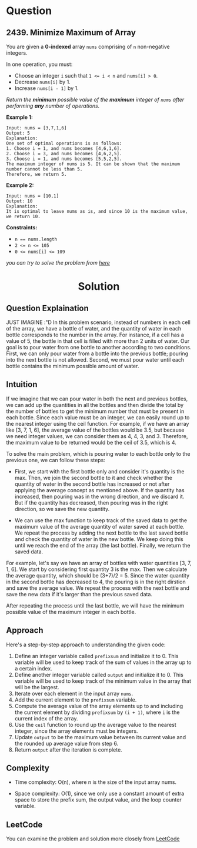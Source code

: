 # Question
## 2439. Minimize Maximum of Array
You are given a **0-indexed** array `nums` comprising of `n` non-negative integers.

In one operation, you must:
- Choose an integer `i` such that `1 <= i < n` and `nums[i] > 0`.
- Decrease `nums[i]` by 1.
- Increase `nums[i - 1]` by 1.

*Return the **minimum** possible value of the **maximum** integer of `nums` after performing **any** number of operations.*<br/>

**Example 1:**<br/>
```
Input: nums = [3,7,1,6]
Output: 5
Explanation:
One set of optimal operations is as follows:
1. Choose i = 1, and nums becomes [4,6,1,6].
2. Choose i = 3, and nums becomes [4,6,2,5].
3. Choose i = 1, and nums becomes [5,5,2,5].
The maximum integer of nums is 5. It can be shown that the maximum number cannot be less than 5.
Therefore, we return 5.
```
**Example 2:**<br/>
```
Input: nums = [10,1]
Output: 10
Explanation:
It is optimal to leave nums as is, and since 10 is the maximum value, we return 10.
```

**Constraints:**
- `n == nums.length`
- `2 <= n <= 105`
- `0 <= nums[i] <= 109`

*you can try to solve the problem from [here](https://leetcode.com/problems/minimize-maximum-of-array/description/)*

<h1 align="center">Solution</h1>


## Question Explaination
JUST IMAGINE :"D
In this problem scenario, instead of numbers in each cell of the array, we have a bottle of water, and the quantity of water in each bottle corresponds to the number in the array. For instance, if a cell has a value of 5, the bottle in that cell is filled with more than 2 units of water. Our goal is to pour water from one bottle to another according to two conditions. First, we can only pour water from a bottle into the previous bottle; pouring into the next bottle is not allowed. Second, we must pour water until each bottle contains the minimum possible amount of water.

## Intuition
If we imagine that we can pour water in both the next and previous bottles, we can add up the quantities in all the bottles and then divide the total by the number of bottles to get the minimum number that must be present in each bottle. Since each value must be an integer, we can easily round up to the nearest integer using the ceil function. For example, if we have an array like [3, 7, 1, 6], the average value of the bottles would be 3.5, but because we need integer values, we can consider them as 4, 4, 3, and 3. Therefore, the maximum value to be returned would be the ceil of 3.5, which is 4.

To solve the main problem, which is pouring water to each bottle only to the previous one, we can follow these steps:

- First, we start with the first bottle only and consider it's quantity is the max. Then, we join the second bottle to it and check whether the quantity of water in the second bottle has increased or not after applying the average concept as mentioned above. If the quantity has increased, then pouring was in the wrong direction, and we discard it. But if the quantity has decreased, then pouring was in the right direction, so we save the new quantity.

- We can use the max function to keep track of the saved data to get the maximum value of the average quantity of water saved at each bottle. We repeat the process by adding the next bottle to the last saved bottle and check the quantity of water in the new bottle. We keep doing this until we reach the end of the array (the last bottle). Finally, we return the saved data.

For example, let's say we have an array of bottles with water quantities [3, 7, 1, 6]. We start by considering first quantity 3 is the max. Then we calculate the average quantity, which should be (3+7)/2 = 5. Since the water quantity in the second bottle has decreased to 4, the pouring is in the right dirstion and save the average value. We repeat the process with the next bottle and save the new data if it's larger than the previous saved data.

After repeating the process until the last bottle, we will have the minimum possible value of the maximum integer in each bottle.

## Approach
Here's a step-by-step approach to understanding the given code:

1. Define an integer variable called `prefixsum` and initialize it to 0. This variable will be used to keep track of the sum of values in the array up to a certain index.
2. Define another integer variable called `output` and initialize it to 0. This variable will be used to keep track of the minimum value in the array that will be the largest.
3. Iterate over each element in the input array `nums`.
4. Add the current element to the `prefixsum` variable.
5. Compute the average value of the array elements up to and including the current element by dividing `prefixsum` by `(i + 1)`, where `i` is the current index of the array.
6. Use the `ceil` function to round up the average value to the nearest integer, since the array elements must be integers.
7. Update `output` to be the maximum value between its current value and the rounded up average value from step 6.
9. Return `output` after the iteration is complete.

## Complexity
- Time complexity: O(n), where n is the size of the input array nums.

- Space complexity: O(1), since we only use a constant amount of extra space to store the prefix sum, the output value, and the loop counter variable.

## LeetCode
You can examine the problem and solution more closely from [LeetCode](https://leetcode.com/problems/minimize-maximum-of-array/solutions/3383621/bottle-solution-approach-d/)